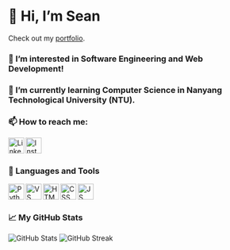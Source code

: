 # 👋 Hi, I’m Sean

Check out my [portfolio](https://foojensean.com).

### 👀 I’m interested in Software Engineering and Web Development!

### 🌱 I’m currently learning Computer Science in Nanyang Technological University (NTU).


### 📫 How to reach me:

<a href="https://www.linkedin.com/in/foojensean/"><img align="left" height="32px" width="32px" alt="LinkedIn logo" src="https://cdn-icons-png.flaticon.com/512/174/174857.png"></a>

<a href="https://www.instagram.com/foojensean/"><img align="left" height="32px" width="32px" alt="Instagram logo" src="https://cdn-icons-png.flaticon.com/512/174/174855.png"></a>

<br>
<br>

### 📐 Languages and Tools

<img align="left" height="32px" width="32px" alt="Python logo" src="https://bit.ly/3nk4bGw">
<img align="left" height="32px" width="32px" alt="VS Сode logo" src="https://bit.ly/3qZmQcU">
<img align="left" height="32px" width="32px" alt="HTML logo" src="https://bit.ly/3gP4Qgx">
<img align="left" height="32px" width="32px" alt="CSS logo" src="https://bit.ly/37iML7j">
<img align="left" height="32px" width="32px" alt="JS logo" src="https://bit.ly/3r1kzxY">

<br>
<br>

### 📈 My GitHub Stats
![GitHub Stats](https://github-readme-stats-sigma-five.vercel.app/api?username=50Fifty&show_icons=true&hide_border=true&include_all_commits=true&count_private=true&theme=radical)
![GitHub Streak](https://streak-stats.demolab.com/?user=50Fifty&theme=radical&hide_border=true&include_all_commits=true&count_private=true&show_icons=true)


<!---
50Fifty/50Fifty is a ✨ special ✨ repository because its `README.md` (this file) appears on your GitHub profile.
You can click the Preview link to take a look at your changes.
--->
